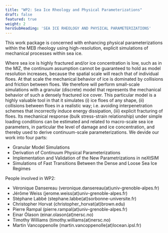 ```yaml
---
title: "WP2: Sea Ice Rheology and Physical Parameterizations"
draft: false
featured: true
weight: 2
heroSubHeading: 'SEA ICE RHEOLOGY AND PHYSICAL PARAMETERIZATIONS'
---
```


This work package is concerned with enhancing physical parameterizations within the MEB rheology using high-resolution, explicit simulations of mechanical processes within sea ice. 

Where sea ice is highly fractured and/or ice concentration is low, such as in the MIZ, the continuum assumption cannot be guaranteed to hold as model resolution increases, because the spatial scale will reach that of individual floes. At that scale the mechanical behavior of ice is dominated by collisions and friction between floes. We therefore will perform small-scale simulations with a granular (discrete) model that represents the mechanical behavior of such a densely fractured ice cover. This particular model is a highly valuable tool in that it simulates (i) ice floes of any shape, (ii) collisions between floes in a realistic way; i.e. avoiding interpenetration schemes that incorrectly induce energy dissipation, (iii) explicit fracturing of floes. Its mechanical response (bulk stress-strain relationship) under simple loading conditions can be estimated and related to macro-scale sea ice parameters, in particular the level of damage and ice concentration, and thereby used to derive continuum-scale parameterizations. We devide our work into four parts:

 - Granular Model Simulations
 - Derivation of Continuum Physical Parameterizations
 - Implementation and Validation of the New Parametrizations in neXtSIM
 - Simulations of Fast Transitions Between the Dense and Loose Sea Ice Regimes

People involved in WP2:

 - Véronique Dansereau (veronique.dansereau(at)univ-grenoble-alpes.fr)
 - Jérôme Weiss (jerome.weiss(at)univ-grenoble-alpes.fr)
 - Stéphane Labbé (stephane.labbe(at)sorbonne-universite.fr)
 - Christopher Horvat (christopher_horvat(at)brown.edu)
 - Pierre Rampal (pierre.rampal(at)univ-grenoble-alpes.fr)
 - Einar Ólason (einar.olason(at)nersc.no)
 - Timothy Williams (timothy.williams(at)nersc.no)
 - Martin Vancoppenolle (martin.vancoppenolle(at)locean.ipsl.fr)
